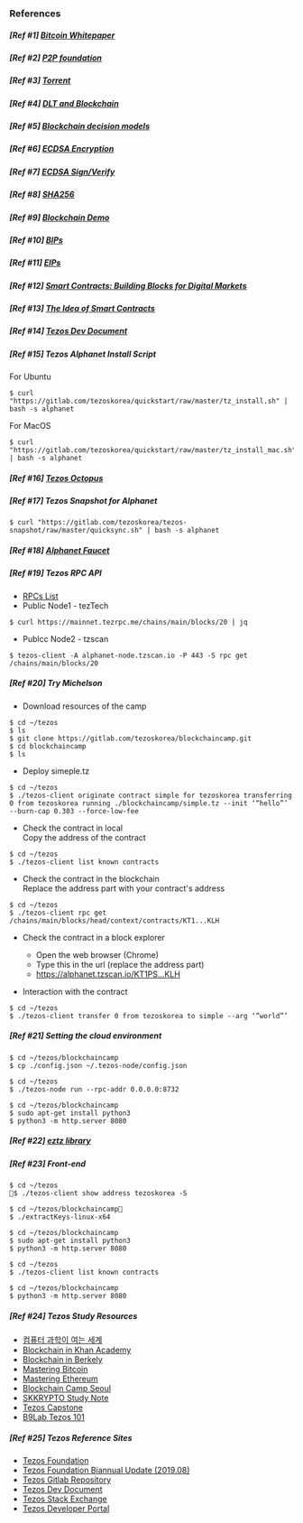 ### References
##### [Ref #1] [Bitcoin Whitepaper](https://bitcoin.org/bitcoin.pdf)  
##### [Ref #2] [P2P foundation](http://p2pfoundation.ning.com/forum/topics/bitcoin-open-source)  
##### [Ref #3] [Torrent](https://upload.wikimedia.org/wikipedia/commons/5/5a/Qbittorrent_4.1.5.png)  
##### [Ref #4] [DLT and Blockchain](http://documents.worldbank.org/curated/en/177911513714062215/pdf/122140-WP-PUBLIC-Distributed-Ledger-Technology-and-Blockchain-Fintech-Notes.pdf)  
##### [Ref #5] [Blockchain decision models](https://medium.com/@sbmeunier/when-do-you-need-blockchain-decision-models-a5c40e7c9ba1)  
##### [Ref #6] [ECDSA Encryption](https://8gwifi.org/ecfunctions.jsp)  
##### [Ref #7] [ECDSA Sign/Verify](https://8gwifi.org/ecsignverify.jsp)  
##### [Ref #8] [SHA256](https://passwordsgenerator.net/sha256-hash-generator/)  
##### [Ref #9] [Blockchain Demo](https://anders.com/blockchain/blockchain.html)  
##### [Ref #10] [BIPs](https://github.com/bitcoin/bips)  
##### [Ref #11] [EIPs](https://github.com/ethereum/EIPs)  
##### [Ref #12] [Smart Contracts: Building Blocks for Digital Markets](http://www.fon.hum.uva.nl/rob/Courses/InformationInSpeech/CDROM/Literature/LOTwinterschool2006/szabo.best.vwh.net/smart_contracts_2.html)  
##### [Ref #13] [The Idea of Smart Contracts](http://www.fon.hum.uva.nl/rob/Courses/InformationInSpeech/CDROM/Literature/LOTwinterschool2006/szabo.best.vwh.net/idea.html)  
##### [Ref #14] [Tezos Dev Document](https://tezos.gitlab.io/master/)  
##### [Ref #15] Tezos Alphanet Install Script  
For Ubuntu
```
$ curl "https://gitlab.com/tezoskorea/quickstart/raw/master/tz_install.sh" | bash -s alphanet
```
For MacOS
```
$ curl "https://gitlab.com/tezoskorea/quickstart/raw/master/tz_install_mac.sh" | bash -s alphanet
```
##### [Ref #16] [Tezos Octopus](https://tezos.gitlab.io/tezos/_images/octopus.svg)      
##### [Ref #17] Tezos Snapshot for Alphanet  
```
$ curl "https://gitlab.com/tezoskorea/tezos-snapshot/raw/master/quicksync.sh" | bash -s alphanet
```
##### [Ref #18] [Alphanet Faucet](https://faucet.tzalpha.net)   
##### [Ref #19] Tezos RPC API
- [RPCs List](https://tezos.gitlab.io/master/api/rpc.html)  
- Public Node1 - tezTech
```
$ curl https://mainnet.tezrpc.me/chains/main/blocks/20 | jq
```
- Publcc Node2 - tzscan  
```
$ tezos-client -A alphanet-node.tzscan.io -P 443 -S rpc get /chains/main/blocks/20
```  

##### [Ref #20] Try Michelson
* Download resources of the camp
```
$ cd ~/tezos
$ ls
$ git clone https://gitlab.com/tezoskorea/blockchaincamp.git
$ cd blockchaincamp
$ ls
```  
* Deploy simeple.tz
```
$ cd ~/tezos
$ ./tezos-client originate contract simple for tezoskorea transferring 0 from tezoskorea running ./blockchaincamp/simple.tz --init ‘“hello”’ --burn-cap 0.303 --force-low-fee
```  

* Check the contract in local  
Copy the address of the contract
```
$ cd ~/tezos
$ ./tezos-client list known contracts
```  

* Check the contract in the blockchain  
Replace the address part with your contract's address
```
$ cd ~/tezos
$ ./tezos-client rpc get /chains/main/blocks/head/context/contracts/KT1...KLH
```  

* Check the contract in a block explorer  
  * Open the web browser (Chrome)
  * Type this in the url (replace the address part)
  * https://alphanet.tzscan.io/KT1PS...KLH


* Interaction with the contract  
```
$ cd ~/tezos
$ ./tezos-client transfer 0 from tezoskorea to simple --arg ‘”world”’
```


##### [Ref #21] Setting the cloud environment
```
$ cd ~/tezos/blockchaincamp
$ cp ./config.json ~/.tezos-node/config.json
```
```
$ cd ~/tezos
$ ./tezos-node run --rpc-addr 0.0.0.0:8732
```
```
$ cd ~/tezos/blockchaincamp
$ sudo apt-get install python3
$ python3 -m http.server 8080
```
##### [Ref #22] [eztz library](https://github.com/TezTech/eztz)  

##### [Ref #23] Front-end
```
$ cd ~/tezos
$ ./tezos-client show address tezoskorea -S
```
```
$ cd ~/tezos/blockchaincamp
$ ./extractKeys-linux-x64
```
```
$ cd ~/tezos/blockchaincamp
$ sudo apt-get install python3
$ python3 -m http.server 8080
```
```
$ cd ~/tezos
$ ./tezos-client list known contracts
```
```
$ cd ~/tezos/blockchaincamp
$ python3 -m http.server 8080
```

##### [Ref #24] Tezos Study Resources
- [컴퓨터 과학이 여는 세계](https://www.youtube.com/watch?v=HTWSPoDLmHI&list=PL0Nf1KJu6Ui7yoc9RQ2TiiYL9Z0MKoggH )
- [Blockchain in Khan Academy](https://www.khanacademy.org/economics-finance-domain/core-finance/money-and-banking/bitcoin/v/bitcoin-what-is-it)
- [Blockchain in Berkely](https://dreamplus.io/academy/blockchain/berkeley)
- [Mastering Bitcoin](hhttps://github.com/bitcoinbook/bitcoinbook)
- [Mastering Ethereum](https://github.com/ethereumbook/ethereumbook)
- [Blockchain Camp Seoul ](https://www.youtube.com/watch?v=y-5mdgFxrfI&list=PLoEVYCIwrH1kobqstqQEpjz_89toxe7Zj)
- [SKKRYPTO Study Note](https://tezoskoreacommunity.org/)
- [Tezos Capstone](https://tezoscapstone.com/curriculum/index.html)
- [B9Lab Tezos 101](https://academy.b9lab.com/courses/)  

##### [Ref #25] Tezos Reference Sites
- [Tezos Foundation](https://tezos.foundation)
- [Tezos Foundation Biannual Update (2019.08)](https://tezos.foundation/wp-content/uploads/2019/08/Tezos-Foundation-Biannual-Update-August-2019.pdf)
- [Tezos Gitlab Repository](https://gitlab.com/tezos/tezos/tree/mainnet)
- [Tezos Dev Document](https://tezos.gitlab.io/master/)
- [Tezos Stack Exchange](https://tezos.stackexchange.com)
- [Tezos Developer Portal](https://developers.tezos.com)
